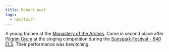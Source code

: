 ```yaml
---
title: Robert Aust
tags:
  - npc/faith
---
```


A young trainee at the [Monastery of the Arches](../../../../../place/landmark/complex/monastery-of-the-arches.md). Came in second place after [Pilgrim Grum](../../../pc/cracked-facade/pilgrim-grum.md) at the singing competition during the [Sunspark Festival - 640 ELS](../../../../../event/campaign/ss-fest-640-els.md). Their performance was bewitching.

